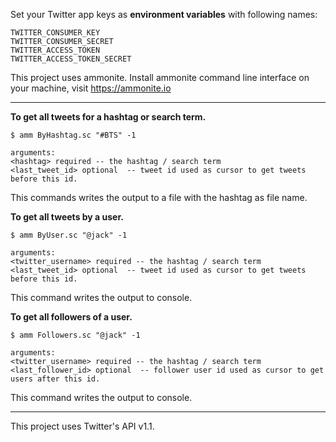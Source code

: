 Set your Twitter app keys as **environment variables** with following names:

```
TWITTER_CONSUMER_KEY
TWITTER_CONSUMER_SECRET
TWITTER_ACCESS_TOKEN
TWITTER_ACCESS_TOKEN_SECRET
```

This project uses ammonite. Install ammonite command line interface on your machine, visit https://ammonite.io

---

**To get all tweets for a hashtag or search term.**

```
$ amm ByHashtag.sc "#BTS" -1

arguments:
<hashtag> required -- the hashtag / search term
<last_tweet_id> optional  -- tweet id used as cursor to get tweets before this id.
```

This commands writes the output to a file with the hashtag as file name.

**To get all tweets by a user.**

```
$ amm ByUser.sc "@jack" -1

arguments:
<twitter_username> required -- the hashtag / search term
<last_tweet_id> optional  -- tweet id used as cursor to get tweets before this id.
```

This command writes the output to console.

**To get all followers of a user.**

```
$ amm Followers.sc "@jack" -1

arguments:
<twitter_username> required -- the hashtag / search term
<last_follower_id> optional  -- follower user id used as cursor to get users after this id.
```

This command writes the output to console.

---

This project uses Twitter's API v1.1.
